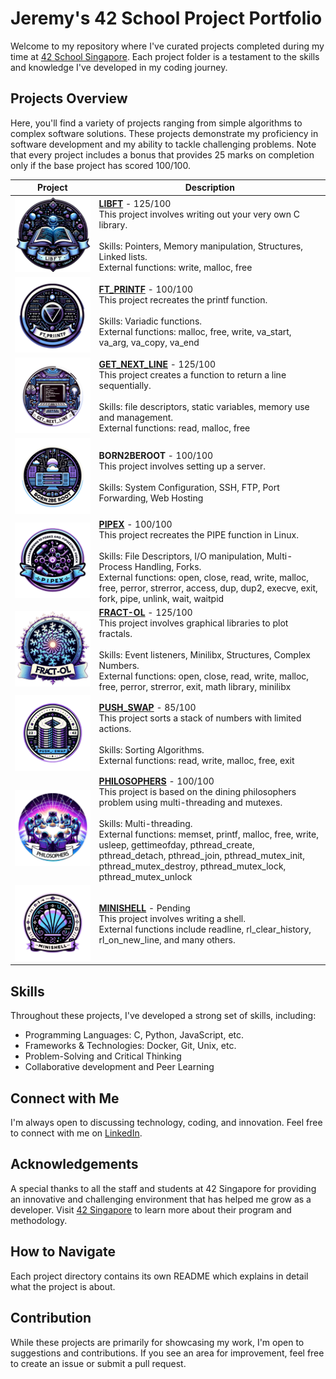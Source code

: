 # Jeremy's 42 School Project Portfolio

Welcome to my repository where I've curated projects completed during my time at [42 School Singapore](https://www.42singapore.com). Each project folder is a testament to the skills and knowledge I've developed in my coding journey.

## Projects Overview

Here, you'll find a variety of projects ranging from simple algorithms to complex software solutions. These projects demonstrate my proficiency in software development and my ability to tackle challenging problems. Note that every project includes a bonus that provides 25 marks on completion only if the base project has scored 100/100.

| Project|Description |
| --- | --- |
| ![LIBFT](./imgs/libft.png) | **[LIBFT](https://github.com/JeremyChooCK/42-Core-SG/tree/main/libft)** - 125/100 <br> This project involves writing out your very own C library. <br><br>Skills: Pointers, Memory manipulation, Structures, Linked lists. <br>External functions: write, malloc, free |
| ![FT_PRINTF](./imgs/printf.png) | **[FT_PRINTF](https://github.com/JeremyChooCK/42-Core-SG/tree/main/ft_printf)** - 100/100 <br> This project recreates the printf function. <br><br>Skills: Variadic functions. <br>External functions: malloc, free, write, va_start, va_arg, va_copy, va_end |
| ![GET_NEXT_LINE](./imgs/gnl.png) | **[GET_NEXT_LINE](https://github.com/JeremyChooCK/42-Core-SG/tree/main/get_next_line)** - 125/100 <br> This project creates a function to return a line sequentially. <br><br>Skills: file descriptors, static variables, memory use and management. <br>External functions: read, malloc, free |
| ![BORN2BEROOT](./imgs/born2beroot.png) | **BORN2BEROOT** - 100/100 <br> This project involves setting up a server. <br><br>Skills: System Configuration, SSH, FTP, Port Forwarding, Web Hosting |
| ![PIPEX](./imgs/pipex.png) | **[PIPEX](https://github.com/JeremyChooCK/42-Core-SG/tree/main/pipex)** - 100/100 <br> This project recreates the PIPE function in Linux. <br><br>Skills: File Descriptors, I/O manipulation, Multi-Process Handling, Forks. <br>External functions: open, close, read, write, malloc, free, perror, strerror, access, dup, dup2, execve, exit, fork, pipe, unlink, wait, waitpid |
| ![FRACT-OL](./imgs/fractal.png) | **[FRACT-OL](https://github.com/JeremyChooCK/42-Core-SG/tree/main/fract-ol)** - 125/100 <br> This project involves graphical libraries to plot fractals. <br><br>Skills: Event listeners, Minilibx, Structures, Complex Numbers. <br>External functions: open, close, read, write, malloc, free, perror, strerror, exit, math library, minilibx |
| ![PUSH_SWAP](./imgs/push_swap.png) | **[PUSH_SWAP](https://github.com/JeremyChooCK/42-Core-SG/tree/main/push_swap)** - 85/100 <br> This project sorts a stack of numbers with limited actions. <br><br>Skills: Sorting Algorithms. <br>External functions: read, write, malloc, free, exit |
| ![PHILOSOPHERS](./imgs/philo.png) | **[PHILOSOPHERS](https://github.com/JeremyChooCK/42-Core-SG/tree/main/philosophers)** - 100/100 <br> This project is based on the dining philosophers problem using multi-threading and mutexes. <br><br>Skills: Multi-threading. <br>External functions: memset, printf, malloc, free, write, usleep, gettimeofday, pthread_create, pthread_detach, pthread_join, pthread_mutex_init, pthread_mutex_destroy, pthread_mutex_lock, pthread_mutex_unlock |
| ![MINISHELL](./imgs/minishell.png) | **[MINISHELL](https://github.com/JeremyChooCK/42-Minishell)** - Pending <br> This project involves writing a shell. <br>External functions include readline, rl_clear_history, rl_on_new_line, and many others. |

## Skills

Throughout these projects, I've developed a strong set of skills, including:

- Programming Languages: C, Python, JavaScript, etc.
- Frameworks & Technologies: Docker, Git, Unix, etc.
- Problem-Solving and Critical Thinking
- Collaborative development and Peer Learning

## Connect with Me

I'm always open to discussing technology, coding, and innovation. Feel free to connect with me on [LinkedIn](https://www.linkedin.com/in/jeremy-choo-3a7b2522a/).

## Acknowledgements

A special thanks to all the staff and students at 42 Singapore for providing an innovative and challenging environment that has helped me grow as a developer. Visit [42 Singapore](https://www.42singapore.com) to learn more about their program and methodology.

## How to Navigate

Each project directory contains its own README which explains in detail what the project is about.

## Contribution

While these projects are primarily for showcasing my work, I'm open to suggestions and contributions. If you see an area for improvement, feel free to create an issue or submit a pull request.
